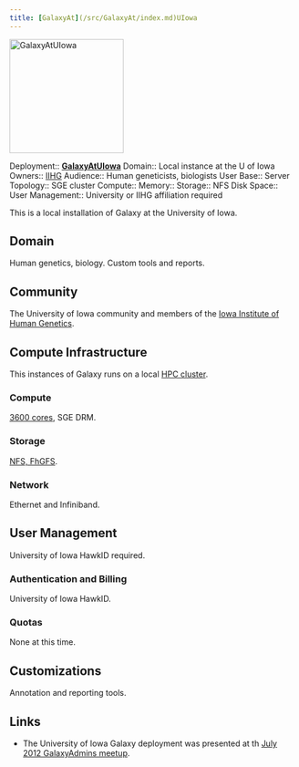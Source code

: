 ```yaml
---
title: [GalaxyAt](/src/GalaxyAt/index.md)UIowa
---
```

<div class='center'>
<a href='http://medicine.uiowa.edu/humangenetics/'><img src="/src/images/logos/UIowaLogo.jpg" alt="GalaxyAtUIowa" width=200 /></a>
</div>



<div class='deploymentbox'>

 Deployment:: **[GalaxyAtUIowa](/src/community/deployment/galaxy-at-u-iowa/index.md)**
 Domain:: Local instance at the U of Iowa
 Owners:: [IIHG](http://medicine.uiowa.edu/humangenetics)
 Audience:: Human geneticists, biologists
 User Base:: 
 Server Topology:: SGE cluster
 Compute:: 
 Memory:: 
 Storage:: NFS
 Disk Space:: 
 User Management:: University or IIHG affiliation required

</div>


This is a local installation of Galaxy at the University of Iowa.

## Domain

Human genetics, biology. Custom tools and reports.

## Community

The University of Iowa community and members of the [Iowa Institute of Human Genetics](http://www.medicine.uiowa.edu/humangenetics).
## Compute Infrastructure

This instances of Galaxy runs on a local [HPC cluster](http://hpc.uiowa.edu/resources).

### Compute

[3600 cores](http://hpc.uiowa.edu/resources/compute), SGE DRM.
### Storage

[NFS, FhGFS](http://hpc.uiowa.edu/resources/storage).
### Network

Ethernet and Infiniband.
## User Management

University of Iowa HawkID required.
### Authentication and Billing

University of Iowa HawkID.
### Quotas

None at this time.
## Customizations

Annotation and reporting tools.

## Links

* The University of Iowa Galaxy deployment was presented at th [July 2012 GalaxyAdmins meetup](/src/community/galaxy-admins/meetups/2012-07-09/index.md).
